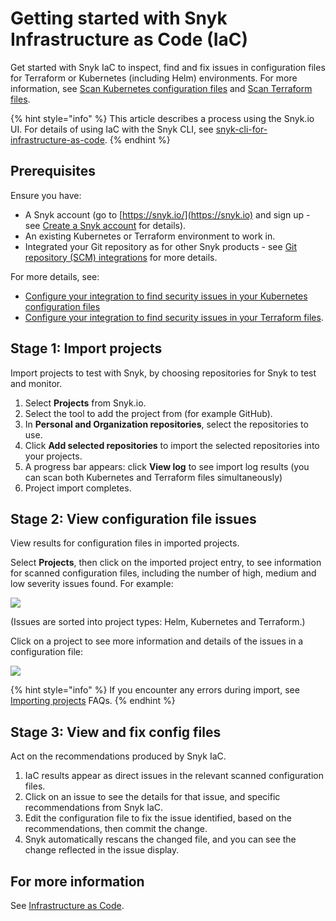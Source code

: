 # Getting started with Snyk Infrastructure as Code (IaC)

Get started with Snyk IaC to inspect, find and fix issues in configuration files for Terraform or Kubernetes (including Helm) environments. For more information, see [Scan Kubernetes configuration files](../../products/snyk-infrastructure-as-code/scan-kubernetes-configuration-files/) and [Scan Terraform files](../../products/snyk-infrastructure-as-code/scan-terraform-files/).

{% hint style="info" %}
This article describes a process using the Snyk.io UI. For details of using IaC with the Snyk CLI, see [snyk-cli-for-infrastructure-as-code](../../products/snyk-infrastructure-as-code/snyk-cli-for-infrastructure-as-code/ "mention").
{% endhint %}

## **Prerequisites**

Ensure you have:

* A Snyk account (go to [https://snyk.io/](https://snyk.io) and sign up - see [Create a Snyk account](https://docs.snyk.io/getting-started/getting-started-snyk-products) for details).
* An existing Kubernetes or Terraform environment to work in.
* Integrated your Git repository as for other Snyk products - see [Git repository (SCM) integrations](../../features/integrations/git-repository-scm-integrations/) for more details.

For more details, see:

* [Configure your integration to find security issues in your Kubernetes configuration files](https://docs.snyk.io/snyk-infrastructure-as-code/scan-kubernetes-configuration-files/configure-integration-for-security-issues-in-kubernetes-configuration-files)
* [Configure your integration to find security issues in your Terraform files](https://docs.snyk.io/snyk-infrastructure-as-code/scan-terraform-files/configure-your-integration-to-find-security-issues-in-your-terraform-filess).

## Stage 1: Import projects

Import projects to test with Snyk, by choosing repositories for Snyk to test and monitor.

1. Select **Projects** from Snyk.io.
2. Select the tool to add the project from (for example GitHub).
3. In **Personal and Organization repositories**, select the repositories to use.
4. Click **Add selected repositories** to import the selected repositories into your projects.
5. A progress bar appears: click **View log** to see import log results (you can scan both Kubernetes and Terraform files simultaneously)
6. Project import completes.

## Stage 2: View configuration file issues

View results for configuration files in imported projects.

Select **Projects**, then click on the imported project entry, to see information for scanned configuration files, including the number of high, medium and low severity issues found. For example:

![](../../.gitbook/assets/iac\_-\_issues\_list.png)

(Issues are sorted into project types: Helm, Kubernetes and Terraform.)

Click on a project to see more information and details of the issues in a configuration file:

![](../../.gitbook/assets/iac\_-\_select\_config\_file.png)

{% hint style="info" %}
If you encounter any errors during import, see [Importing projects](https://support.snyk.io/hc/en-us/sections/360000923478-Importing-projects) FAQs.
{% endhint %}

## Stage 3: View and fix config files

Act on the recommendations produced by Snyk IaC.

1. IaC results appear as direct issues in the relevant scanned configuration files.
2. Click on an issue to see the details for that issue, and specific recommendations from Snyk IaC.
3. Edit the configuration file to fix the issue identified, based on the recommendations, then commit the change.
4. Snyk automatically rescans the changed file, and you can see the change reflected in the issue display.

## For more information

See [Infrastructure as Code](https://docs.snyk.io/snyk-infrastructure-as-code).
